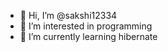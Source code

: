 - 👋 Hi, I’m @sakshi12334
- 👀 I’m interested in programming
- 🌱 I’m currently learning hibernate


<!---
sakshi12334/sakshi12334 is a ✨ special ✨ repository because its `README.md` (this file) appears on your GitHub profile.
You can click the Preview link to take a look at your changes.
--->
